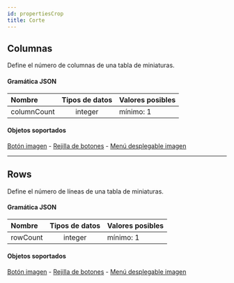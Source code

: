```yaml
---
id: propertiesCrop
title: Corte
---
```


## Columnas

Define el número de columnas de una tabla de miniaturas.

#### Gramática JSON

| Nombre      | Tipos de datos | Valores posibles |
|:----------- |:--------------:| ---------------- |
| columnCount |    integer     | mínimo: 1        |

#### Objetos soportados

[Botón imagen](pictureButton_overview.md) - [Rejilla de botones](buttonGrid_overview.md) - [Menú desplegable imagen](picturePopupMenu_overview.md)

---

## Rows

Define el número de líneas de una tabla de miniaturas.

#### Gramática JSON

| Nombre   | Tipos de datos | Valores posibles |
|:-------- |:--------------:| ---------------- |
| rowCount |    integer     | mínimo: 1        |

#### Objetos soportados

[Botón imagen](pictureButton_overview.md) - [Rejilla de botones](buttonGrid_overview.md) - [Menú desplegable imagen](picturePopupMenu_overview.md)
